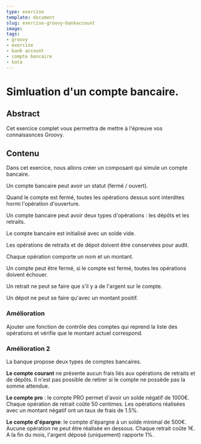 ```yaml
---
type: exercise
template: document
slug: exercise-groovy-bankaccount
image:
tags:
- groovy
- exercise
- bank account
- compte bancaire
- kata
---
```


Simluation d'un compte bancaire.
====================================

## Abstract

Cet exercice complet vous permettra de mettre à l'épreuve vos connaisasnces Groovy.

## Contenu

Dans cet exercice, nous allons créer un composant qui simule un compte bancaire.

Un compte bancaire peut avoir un statut (fermé / ouvert).

Quand le compte est fermé, toutes les opérations dessus sont interdites hormi l'opération d'ouverture.

Un compte bancaire peut avoir deux types d'opérations : les dépôts et les retraits.

Le compte bancaire est initialisé avec un solde vide.

Les opérations de retraits et de dépot doivent être conservées pour audit. 

Chaque opération comporte un nom et un montant.

Un compte peut être fermé, si le compte est fermé, toutes les opérations doivent échouer.

Un retrait ne peut se faire que s'il y a de l'argent sur le compte.

Un dépot ne peut se faire qu'avec un montant positif.

### Amélioration

Ajouter une fonction de contrôle des comptes qui reprend la liste des opérations et vérifie que le montant actuel correspond.

### Amélioration 2

La banque propose deux types de comptes bancaires.

**Le compte courant** ne présente aucun frais liés aux opérations de retraits et de dépôts. Il n'est pas possible de retirer si le compte ne possède pas la somme attendue.

**Le compte pro** : le compte PRO permet d'avoir un solde négatif de 1000€. Chaque opération de retrait coûte 50 centimes. Les opérations réalisées avec un montant négatif ont un taux de frais de 1.5%.

**Le compte d'épargne**: le compte d'épargne à un solde minimal de 500€. Aucune opération ne peut être réalisée en dessous. Chaque retrait coûte 1€. A la fin du mois, l'argent déposé (uniquement) rapporte 1%.



